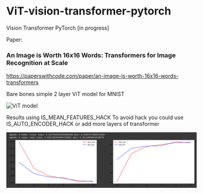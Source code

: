 # ViT-vision-transformer-pytorch
Vision Transformer PyTorch [in progress]


Paper:
### An Image is Worth 16x16 Words: Transformers for Image Recognition at Scale

https://paperswithcode.com/paper/an-image-is-worth-16x16-words-transformers

Bare bones simple 2 layer ViT model for MNIST

![ViT model](https://pbs.twimg.com/media/EjaY_wdXsAEgaB2.jpg:large)

Results using IS_MEAN_FEATURES_HACK
To avoid hack you could use IS_AUTO_ENCODER_HACK or add more layers of transformer

![Results](./images/fast_2.png)
